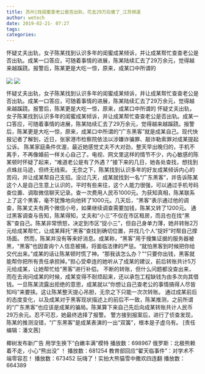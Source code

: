 ```yaml
---
title: 苏州|找闺蜜查老公是否出轨，花去29万后傻了_江苏频道
author: wetech
date: 2019-02-21- 07:27
tags: 
categories: 
---
```

怀疑丈夫出轨，女子陈某找到认识多年的闺蜜成某倾诉，并让成某帮忙查查老公是否出轨。成某一口答应，可随着事情的进展，陈某陆续汇去了29万余元，觉得越来越蹊跷。报警后，陈某更是大吃一惊，原来，成某口中所谓的
<!-- more -->
                
<img align="center" border="0" src="http://p0.ifengimg.com/a/2019_08/37a878504de3266_size13_w500_h312.jpg" />
                
<img align="center" border="0" src="http://p2.ifengimg.com/a/2016/0810/204c433878d5cf9size1_w16_h16.png" />
                
            
怀疑丈夫出轨，女子陈某找到认识多年的闺蜜成某倾诉，并让成某帮忙查查老公是否出轨。成某一口答应，可随着事情的进展，陈某陆续汇去了29万余元，觉得越来越蹊跷。报警后，陈某更是大吃一惊，原来，成某口中所谓的
怀疑丈夫出轨，女子陈某找到认识多年的闺蜜成某倾诉，并让成某帮忙查查老公是否出轨。成某一口答应，可随着事情的进展，陈某陆续汇去了29万余元，觉得越来越蹊跷。报警后，陈某更是大吃一惊，原来，成某口中所谓的“广东黑客”就是成某自己。现代快报记者了解到，近日，张家港市检察院依法以涉嫌诈骗罪、敲诈勒索罪对成某提起公诉。
陈某家庭条件优渥，最近她感觉丈夫不大对劲，整天早出晚归的，手机不离手，不再像婚前一样关心自己了。电视、网文里这样的情节不少，内心敏感的陈某顿时怀疑了起来，“难道老公是有了外遇？”接下来的几日，她各处查找，想找到点蛛丝马迹，但终无线索。
无奈之下，陈某找到认识多年的好友成某倾诉内心的苦闷，并让成某帮自己支招。没过几天，成某就找到一名“广东黑客”，并告诉陈某这个人是自己生意上认识的，平时有些来往，这个人能力很强，可以通过手机号码查位置、调取微信聊天记录。查一次费用人民币1000元。为获知真相，陈某联系上了这个黑客，毫不犹豫地向他转了1000元。几天后，“黑客”表示通过他的调查，陈某丈夫有两个微信小号，如果继续调查需要加钱，陈某又转了1200元。
通过黑客调查与告知，陈某得知，丈夫和“小三”不仅在市区租房，而且也在找“黑客”查自己。陈某非常愤怒，决定到市区“捉小三”，但自己身单力薄，她并转账2万元给成某帮忙，让成某拜托“黑客”查找到确切位置，并找几个人“捉奸”时帮自己撑场面。
然而，陈某并没有等来好消息。成某称，“黑客”用于搜集证据的服务器被黑，“黑客”也因查询个人信息被捕，将面临法律的严惩。“就怕黑客到时候把你给交代出来。”成某的话让陈某顿时慌了神。“那我该怎么办？”“只要你出钱，黑客就能帮你把所有责任承担掉。”担心受牵连的她听从了成某的建议，前后转账共计5万元给成某，让她帮忙给“黑客”进行补偿。
不断的转账，但什么问题都没查出来，而在去询问成某的时候，成某变得不耐烦起来，还以承包工程缺钱为由多次向其借钱。一旦陈某流露出拒绝的意思，成某就以“你想让自己查老公的事情搞得人尽皆知吗”来要挟。这让陈某整天提心吊胆，无奈之下只能一次次转账。
通过成某前后的态度变化，以及成某对于黑客现状描述上的前后不一致，陈某推测，之前所谓的“广东黑客”也应该是成某的骗局。陈某算下来自己先后向成某转账共计人民币29万余元。忍不可忍，她最终选择了报警。
警方接到报案后，进行了侦查发现，陈某的推测没错，“广东黑客”是成某表演的一出“双簧”，根本是子虚乌有。
[责任编辑：潘文茜]
            
椰树发布新广告 用学生换下“白嫩丰满”模特
播放数：698967
俄罗斯：北极熊赖着不走，小心“熊出没” ！
播放数：681254
教育部回应“翟天临事件”：对学术不端零容忍！
播放数：673452
玩嗨了！实拍大熊猫雪中撒欢四连翻
播放数：664389
